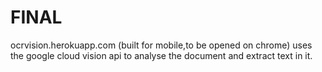# FINAL
ocrvision.herokuapp.com
(built for mobile,to be opened on chrome)
uses the google cloud vision api to analyse the document and extract text in it.
